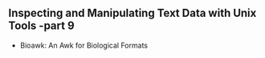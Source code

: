 ## Inspecting and Manipulating Text Data with Unix Tools -part 9
- Bioawk: An Awk for Biological Formats
